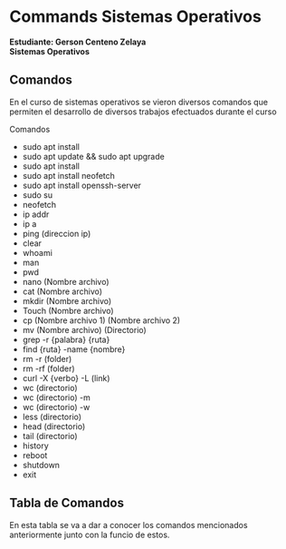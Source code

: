# Commands Sistemas Operativos
**Estudiante: Gerson Centeno Zelaya <br />
Sistemas Operativos**

## Comandos

En el curso de sistemas operativos se vieron diversos comandos que permiten el desarrollo de diversos trabajos efectuados durante el curso

Comandos <br />

* sudo apt install
* sudo apt update && sudo apt upgrade
* sudo apt install 
* sudo apt install neofetch
* sudo apt install openssh-server
* sudo su
* neofetch
* ip addr
* ip a
* ping (direccion ip)
* clear
* whoami
* man
* pwd
* nano (Nombre archivo) 
* cat (Nombre archivo) 
* mkdir (Nombre archivo) 
* Touch (Nombre archivo) 
* cp (Nombre archivo 1)  (Nombre archivo 2) 
* mv (Nombre archivo)  (Directorio) 
* grep -r {palabra} {ruta}
* find {ruta} -name {nombre}
* rm -r (folder)
* rm -rf (folder)
* curl -X {verbo} -L (link)
* wc (directorio)
* wc (directorio) -m
* wc (directorio) -w
* less (directorio)
* head (directorio)
* tail (directorio) 
* history
* reboot
* shutdown
* exit

## Tabla de Comandos
En esta tabla se va a dar a conocer los comandos mencionados anteriormente junto con la funcio de estos.
